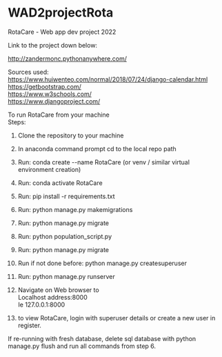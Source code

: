 # WAD2projectRota
RotaCare - Web app dev project 2022

Link to the project down below: </br>

http://zandermonc.pythonanywhere.com/ </br>

Sources used: </br>
https://www.huiwenteo.com/normal/2018/07/24/django-calendar.html </br>
https://getbootstrap.com/ </br>
https://www.w3schools.com/ </br>
https://www.djangoproject.com/ </br>

To run RotaCare from your machine </br>
Steps: </br>
1. Clone the repository to your machine </br>
2. In anaconda command prompt cd to the local repo path </br>
3. Run: conda create --name RotaCare (or venv / similar virtual environment creation) </br>
4. Run: conda activate RotaCare </br>
5. Run: pip install -r requirements.txt </br>
6. Run: python manage.py makemigrations  </br>
7. Run: python manage.py migrate  </br>
9. Run: python population_script.py </br>
10. Run: python manage.py migrate  </br>
11. Run if not done before: python manage.py createsuperuser </br>
12. Run: python manage.py runserver </br>

13. Navigate on Web browser to </br>
    Localhost address:8000</br>
    Ie  127.0.0.1:8000 </br>
14. to view RotaCare, login with superuser details or create a new user in register. </br>

If re-running with fresh database, delete sql database with python manage.py flush and run all commands from step 6. 
